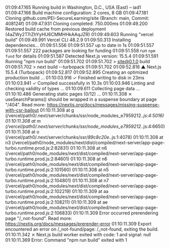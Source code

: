 01:09:47.165 Running build in Washington, D.C., USA (East) – iad1
01:09:47.166 Build machine configuration: 2 cores, 8 GB
01:09:47.181 Cloning github.com/PEI-SecureLearning/site (Branch: main, Commit: 408124f)
01:09:47.931 Cloning completed: 750.000ms
01:09:49.200 Restored build cache from previous deployment (4aZWy2T7rZhYyHU6CMMHHkAAqJZR)
01:09:49.603 Running "vercel build"
01:09:49.991 Vercel CLI 48.2.9
01:09:50.313 Installing dependencies...
01:09:51.556 
01:09:51.557 up to date in 1s
01:09:51.557 
01:09:51.557 222 packages are looking for funding
01:09:51.558   run `npm fund` for details
01:09:51.587 Detected Next.js version: 15.5.4
01:09:51.591 Running "npm run build"
01:09:51.702 
01:09:51.702 > site@0.1.0 build
01:09:51.702 > next build --turbopack
01:09:51.702 
01:09:52.816    ▲ Next.js 15.5.4 (Turbopack)
01:09:52.817 
01:09:52.895    Creating an optimized production build ...
01:10:03.916  ✓ Finished writing to disk in 23ms
01:10:03.941  ✓ Compiled successfully in 10.3s
01:10:03.946    Linting and checking validity of types ...
01:10:09.611    Collecting page data ...
01:10:10.486    Generating static pages (0/12) ...
01:10:11.308  ⨯ useSearchParams() should be wrapped in a suspense boundary at page "/404". Read more: https://nextjs.org/docs/messages/missing-suspense-with-csr-bailout
01:10:11.308     at g (/vercel/path0/.next/server/chunks/ssr/node_modules_e7959212._.js:4:5016)
01:10:11.308     at m (/vercel/path0/.next/server/chunks/ssr/node_modules_e7959212._.js:4:6650)
01:10:11.308     at o (/vercel/path0/.next/server/chunks/ssr/_89c8c20e._.js:1:4078)
01:10:11.308     at n3 (/vercel/path0/node_modules/next/dist/compiled/next-server/app-page-turbo.runtime.prod.js:2:82831)
01:10:11.308     at n6 (/vercel/path0/node_modules/next/dist/compiled/next-server/app-page-turbo.runtime.prod.js:2:84601)
01:10:11.308     at n6 (/vercel/path0/node_modules/next/dist/compiled/next-server/app-page-turbo.runtime.prod.js:2:101560)
01:10:11.308     at n5 (/vercel/path0/node_modules/next/dist/compiled/next-server/app-page-turbo.runtime.prod.js:2:104801)
01:10:11.308     at n7 (/vercel/path0/node_modules/next/dist/compiled/next-server/app-page-turbo.runtime.prod.js:2:102219)
01:10:11.309     at aa (/vercel/path0/node_modules/next/dist/compiled/next-server/app-page-turbo.runtime.prod.js:2:108211)
01:10:11.309     at ae (/vercel/path0/node_modules/next/dist/compiled/next-server/app-page-turbo.runtime.prod.js:2:106833)
01:10:11.309 Error occurred prerendering page "/_not-found". Read more: https://nextjs.org/docs/messages/prerender-error
01:10:11.309 Export encountered an error on /_not-found/page: /_not-found, exiting the build.
01:10:11.342  ⨯ Next.js build worker exited with code: 1 and signal: null
01:10:11.369 Error: Command "npm run build" exited with 1